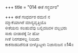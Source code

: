 +++
title = "014 ಈಕೆ ಗನ್ಧರ್ವರ"

+++
ಈಕೆ ಗಂಧರ್ವರ ರಮಣಿ ನ  
ಮ್ಮಾಕೆಯಾಗಿರೆ ಮಾನ್ಯವೃತ್ತಿಯೊ  
ಳೀಕೆಯನು ಸಲಹುವೆವು ಬಲ್ಲಿದರಿವಳ ವಲ್ಲಭರು  
ಸಾಕು ಬೀಡಾರಕ್ಕೆ ನೀ ಹೋ  
ಗೀಕೆ ನಿನಗಹಳಲ್ಲ ನಿಂದಿರು  
ಕಾಕನಾಡದಿರೆನುತ ಬೀಳ್ಕೊಟ್ಟಳು ನಿಜಾನುಜನ      ॥14॥